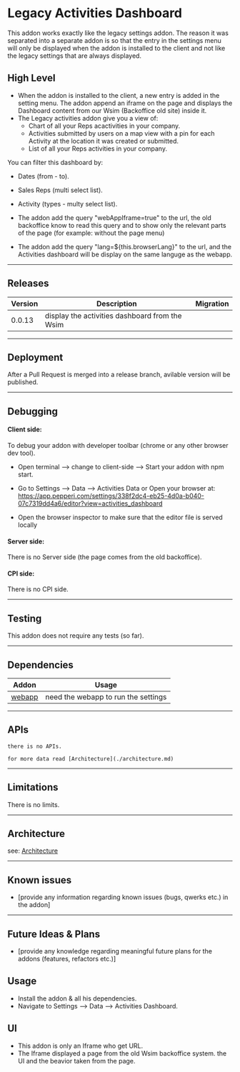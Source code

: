 # Legacy Activities Dashboard

This addon works exactly like the legacy settings addon. The reason it was separated into a separate addon is so that the entry in the settings menu will only be displayed when the addon is installed to the client and not like the legacy settings that are always displayed.

## High Level
- When the addon is installed to the client, a new entry is added in the setting menu. The addon append an iframe on the page and displays the Dashboard content from our Wsim (Backoffice old site) inside it.
- The Legacy activities addon give you a view of:
    - Chart of all your Reps acactivities in your company.
    - Activities submitted by users on a map view with a pin for each Activity at the location it was created or submitted.
    - List of all your Reps activities in your company.

You can filter this dashboard by:
  - Dates (from - to).
  - Sales Reps (multi select list). 
  - Activity (types - multy select list).

- The addon add the query "webAppIframe=true" to the url, the old backoffice know to read this query and to show only the relevant parts of the page (for example: without the page menu)

- The addon add the query "lang=${this.browserLang}" to the url, and the Activities dashboard will be display on the same languge as the webapp. 
---

## Releases
| Version | Description | Migration |
|-------- |------------ |---------- |
| 0.0.13  | display the activities dashboard from the Wsim|  |

---

## Deployment
After a Pull Request is merged into a release branch, avilable version will be published.

---

## Debugging
#### Client side: 
To debug your addon with developer toolbar (chrome or any other browser dev tool).
- Open terminal --> change to client-side --> Start your addon with npm start.
- Go to Settings --> Data --> Activities Data or 
Open your browser at: https://app.pepperi.com/settings/338f2dc4-eb25-4d0a-b040-07c7319dd4a6/editor?view=activities_dashboard

- Open the browser inspector to make sure that the editor file is served locally
#### Server side: 
There is no Server side (the page comes from the old backoffice).

#### CPI side:
There is no CPI side.

---

## Testing

This addon does not require any tests (so far).

---

## Dependencies

| Addon | Usage |
|-------- |------------ |
| [webapp](https://bitbucket.org/pepperiatlasian/webapp/src/master/) | need the webapp to run the settings |
---

## APIs
    there is no APIs. 

    for more data read [Architecture](./architecture.md)

---

## Limitations
There is no limits.

---

## Architecture
see: [Architecture](./architecture.md)

---

## Known issues

- [provide any information regarding known issues (bugs, qwerks etc.) in the addon] 

---

## Future Ideas & Plans

- [provide any knowledge regarding meaningful future plans for the addons (features, refactors etc.)]

## Usage
- Install the addon & all his dependencies.
- Navigate to Settings --> Data --> Activities Dashboard.


## UI
- This addon is only an Iframe who get URL. 
- The Iframe displayed a page from the old Wsim backoffice system. the UI and the beavior taken from the page. 
